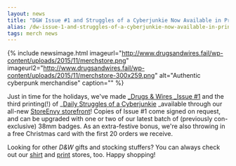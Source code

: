 ```yaml
---
layout: news
title: "D&W Issue #1 and Struggles of a Cyberjunkie Now Available in Print!"
alias: /dw-issue-1-and-struggles-of-a-cyberjunkie-now-available-in-print/
tags: merch news
---
```


{% include newsimage.html imageurl="http://www.drugsandwires.fail/wp-content/uploads/2015/11/merchstore.png" imageurl2="http://www.drugsandwires.fail/wp-content/uploads/2015/11/merchstore-300x259.png" alt="Authentic cyberpunk merchandise" caption="" %}

Just in time for the holidays, we've made [\_Drugs &amp; Wires _Issue #1](http://dnwcomic.storenvy.com/products/15207201-drugs-wires-issue-1) and the third printing(!) of \_[Daily Struggles of a Cyberjunkie](http://dnwcomic.storenvy.com/products/15207471-drugs-wires-daily-struggles-of-a-cyberjunkie) _available through our all-new [StoreEnvy storefront](http://dnwcomic.storenvy.com/)! Copies of Issue #1 come signed on request, and can be upgraded with one or two of our latest batch of (previously con-exclusive) 38mm badges. As an extra-festive bonus, we're also throwing in a free Christmas card with the first 20 orders we receive.

Looking for other *D&amp;W* gifts and stocking stuffers? You can always check out our [shirt](http://dnwmerch.spreadshirt.co.uk/) and [print](http://www.redbubble.com/people/cryoclaire/portfolio) stores, too. Happy shopping!
